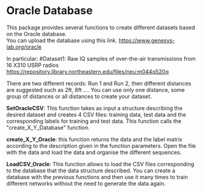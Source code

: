 # Oracle Database 

This package provides several functions to create different datasets based on the Oracle database.  
You can upload the database using this link.
https://www.genesys-lab.org/oracle 

In particular:
#Dataset1:  Raw IQ samples of over-the-air transmissions from 16 X310 USRP radios 
https://repository.library.northeastern.edu/files/neu:m044q520q 

There are two different records: Run 1 and Run 2, then different distances are suggested such as 2ft, 8ft .... You can use only one distance, some group of distances or all distances to create your dataset.

**SetOracleCSV**: This function takes as input a structure describing the desired dataset and creates 4 CSV files: training data, test data and the corresponding labels for training and test data.
This function calls the "create_X_Y_Database" function.

**create_X_Y_Oracle**: this function returns the data and the label matrix according to the description given in the function parameters.
Open the file with the data and load the data and organise the different sequences.

**LoadCSV_Oracle**: This function allows to load the CSV files corresponding to the database that the data structure described.
You can create a database with the previous functions and then use it many times to train different networks without the need to generate the data again.